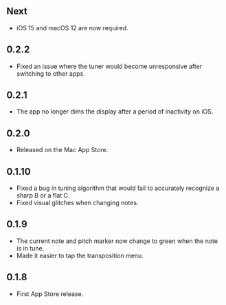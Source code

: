 ## Next

* iOS 15 and macOS 12 are now required.

## 0.2.2

* Fixed an issue where the tuner would become unresponsive after
  switching to other apps.

## 0.2.1

* The app no longer dims the display after a period of inactivity on
  iOS.

## 0.2.0

* Released on the Mac App Store.

## 0.1.10

* Fixed a bug in tuning algorithm that would fail to accurately
  recognize a sharp B or a flat C.
* Fixed visual glitches when changing notes.

## 0.1.9

* The current note and pitch marker now change to green when the note is
  in tune.
* Made it easier to tap the transposition menu.

## 0.1.8

* First App Store release.
